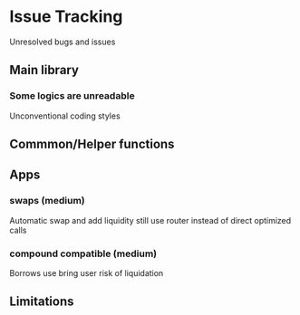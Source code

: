# Issue Tracking
Unresolved bugs and issues

## Main library

### Some logics are unreadable
Unconventional coding styles

## Commmon/Helper functions

###

## Apps

### swaps (medium)
Automatic swap and add liquidity still use router instead of direct optimized calls

### compound compatible (medium)
Borrows use bring user risk of liquidation

###

## Limitations
